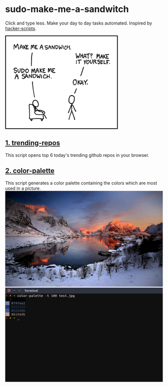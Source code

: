 # sudo-make-me-a-sandwitch
Click and type less. Make your day to day tasks automated.
Inspired by [hacker-scripts](https://github.com/NARKOZ/hacker-scripts).

![Make-me-a-sandwich; sudo !!](images/sandwich.png)


[1. trending-repos](https://github.com/mkermani144/sudo-make-me-a-sandwitch/blob/master/trending-repos.py)  
----
This script opens top 6 today's trending github repos in your browser.

[2. color-palette](https://github.com/mkermani144/sudo-make-me-a-sandwitch/blob/master/color-palette.py)  
----
This script generates a color palette containing the colors which are most used
in a picture.
![cp1.jpg](images/cp1.jpg)
![cp2.jpg](images/cp2.jpg)
